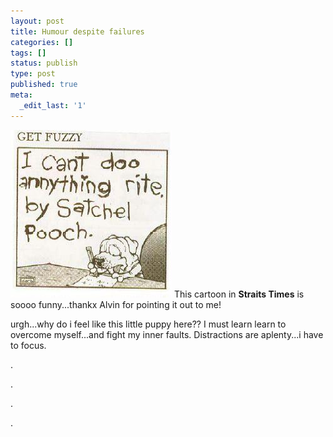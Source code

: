 ```yaml
---
layout: post
title: Humour despite failures
categories: []
tags: []
status: publish
type: post
published: true
meta:
  _edit_last: '1'
---
```

![](/img/cantDo.jpg) This cartoon in **Straits Times** is soooo funny...thankx Alvin for pointing it out to me!

urgh...why do i feel like this little puppy here?? I must learn learn to overcome myself...and fight my inner faults. Distractions are aplenty...i have to focus.

.

.

.

.
